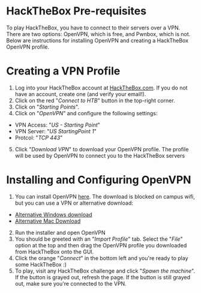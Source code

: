 # HackTheBox Pre-requisites
To play HackTheBox, you have to connect to their servers over a VPN. There are two options: OpenVPN, which is free, and Pwnbox, which is not. Below are instructions for installing OpenVPN and creating a HackTheBox OpenVPN profile.

# Creating a VPN Profile
1. Log into your HackTheBox account at [HackTheBox.com](https://app.hackthebox.com/). If you do not have an account, create one (and verify your email!).
2. Click on the red "*Connect to HTB*" button in the top-right corner.
3. Click on "*Starting Points*".
4. Click on "*OpenVPN*" and configure the following settings: 
- VPN Access: "*US - Starting Point*"
- VPN Server: "*US StartingPoint 1*"
- Protcol: "*TCP 443*"
5. Click "*Download VPN*" to download your OpenVPN profile. The profile will be used by
OpenVPN to connect you to the HackTheBox servers

# Installing and Configuring OpenVPN
1. You can install OpenVPN [here](https://openvpn.net/vpn-client/). The download is blocked on campus wifi, but you can use a VPN
or alternative download:
- [Alternative Windows download](https://drive.proton.me/urls/P7HR61JVW0#vUTeFQhJxnSq) 
- [Alternative Mac Download](https://drive.proton.me/urls/MA7VQZ6FKR#8fiN1b63R92e)
2. Run the installer and open OpenVPN
3. You should be greeted with an "*Import Profile*" tab. Select the "*File*" option at the top and then drag the OpenVPN profile you downloaded from HackTheBox onto the GUI.
4. Click the orange "*Connect*" in the bottom left and you're ready to play some HackTheBox :)
5. To play, visit any HackTheBox challenge and click "*Spawn the machine*". If the button
is grayed out, refresh the page. If the button is still grayed out, make sure you're
connected to the VPN.
